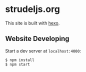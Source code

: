 # strudeljs.org

This site is built with [hexo](http://hexo.io/).

## Website Developing

Start a dev server at `localhost:4000`:

```
$ npm install
$ npm start
```
